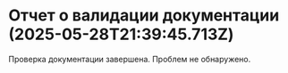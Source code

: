 # Отчет о валидации документации (2025-05-28T21:39:45.713Z)

Проверка документации завершена. Проблем не обнаружено.
